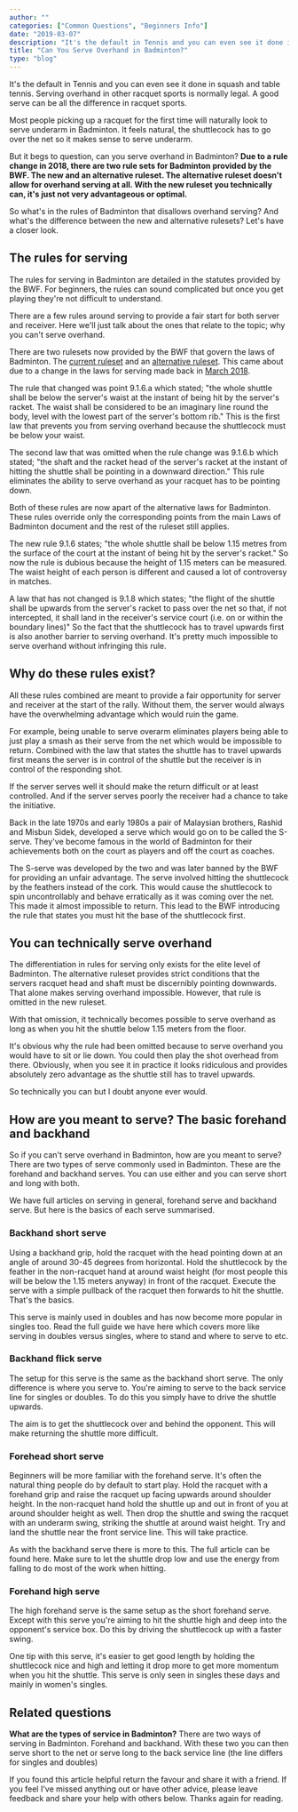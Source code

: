 ```yaml
---
author: ""
categories: ["Common Questions", "Beginners Info"]
date: "2019-03-07"
description: "It's the default in Tennis and you can even see it done in squash and table tennis. Serving overhand in other racquet sports is normally legal. A good serve can be all the difference in racquet sports. Most people picking up a racquet for the first time will naturally look to serve underarm in Badminton. It feels natural, the shuttlecock has to go over the net so it makes sense to serve underarm. But it begs to question, can you serve overhand in Badminton?"
title: "Can You Serve Overhand in Badminton?"
type: "blog"
---
```


It's the default in Tennis and you can even see it done in squash and table tennis. Serving overhand in other racquet sports is normally legal. A good serve can be all the difference in racquet sports.

Most people picking up a racquet for the first time will naturally look to serve underarm in Badminton. It feels natural, the shuttlecock has to go over the net so it makes sense to serve underarm.

But it begs to question, can you serve overhand in Badminton? **Due to a rule change in 2018, there are two rule sets for Badminton provided by the BWF. The new and an alternative ruleset. The alternative ruleset doesn't allow for overhand serving at all. With the new ruleset you technically can, it's just not very advantageous or optimal.**

So what's in the rules of Badminton that disallows overhand serving? And what's the difference between the new and alternative rulesets? Let's have a closer look.

## The rules for serving

The rules for serving in Badminton are detailed in the statutes provided by the BWF. For beginners, the rules can sound complicated but once you get playing they're not difficult to understand.

There are a few rules around serving to provide a fair start for both server and receiver. Here we'll just talk about the ones that relate to the topic; why you can't serve overhand.

There are two rulesets now provided by the BWF that govern the laws of Badminton. The [current ruleset](https://corporate.bwfbadminton.com/statutes/#1513733461252-a16ae05d-1fc9) and an [alternative ruleset](https://corporate.bwfbadminton.com/statutes/#1513733461252-a16ae05d-1fc9). This came about due to a change in the laws for serving made back in [March 2018](https://bwfbadminton.com/news-single/2017/11/29/experimental-service-law-from-march-2018).

The rule that changed was point 9.1.6.a which stated; "the whole shuttle shall be below the server's waist at the instant of being hit by the server's racket. The waist shall be considered to be an imaginary line round the body, level with the lowest part of the server's bottom rib." This is the first law that prevents you from serving overhand because the shuttlecock must be below your waist.

The second law that was omitted when the rule change was 9.1.6.b which stated; "the shaft and the racket head of the server's racket at the instant of hitting the shuttle shall be pointing in a downward direction." This rule eliminates the ability to serve overhand as your racquet has to be pointing down.

Both of these rules are now apart of the alternative laws for Badminton. These rules override only the corresponding points from the main Laws of Badminton document and the rest of the ruleset still applies.

The new rule 9.1.6 states; "the whole shuttle shall be below 1.15 metres from the surface of the court at the instant of being hit by the server's racket." So now the rule is dubious because the height of 1.15 meters can be measured. The waist height of each person is different and caused a lot of controversy in matches.

A law that has not changed is 9.1.8 which states; "the flight of the shuttle shall be upwards from the server's racket to pass over the net so that, if not intercepted, it shall land in the receiver's service court (i.e. on or within the boundary lines)" So the fact that the shuttlecock has to travel upwards first is also another barrier to serving overhand. It's pretty much impossible to serve overhand without infringing this rule.

## Why do these rules exist?

All these rules combined are meant to provide a fair opportunity for server and receiver at the start of the rally. Without them, the server would always have the overwhelming advantage which would ruin the game.

For example, being unable to serve overarm eliminates players being able to just play a smash as their serve from the net which would be impossible to return. Combined with the law that states the shuttle has to travel upwards first means the server is in control of the shuttle but the receiver is in control of the responding shot.

If the server serves well it should make the return difficult or at least controlled. And if the server serves poorly the receiver had a chance to take the initiative.

Back in the late 1970s and early 1980s a pair of Malaysian brothers, Rashid and Misbun Sidek, developed a serve which would go on to be called the S-serve. They've become famous in the world of Badminton for their achievements both on the court as players and off the court as coaches.

The S-serve was developed by the two and was later banned by the BWF for providing an unfair advantage. The serve involved hitting the shuttlecock by the feathers instead of the cork. This would cause the shuttlecock to spin uncontrollably and behave erratically as it was coming over the net. This made it almost impossible to return. This lead to the BWF introducing the rule that states you must hit the base of the shuttlecock first.

## You can technically serve overhand

The differentiation in rules for serving only exists for the elite level of Badminton. The alternative ruleset provides strict conditions that the servers racquet head and shaft must be discernibly pointing downwards. That alone makes serving overhand impossible. However, that rule is omitted in the new ruleset.

With that omission, it technically becomes possible to serve overhand as long as when you hit the shuttle below 1.15 meters from the floor.

It's obvious why the rule had been omitted because to serve overhand you would have to sit or lie down. You could then play the shot overhead from there. Obviously, when you see it in practice it looks ridiculous and provides absolutely zero advantage as the shuttle still has to travel upwards.

So technically you can but I doubt anyone ever would.

## How are you meant to serve? The basic forehand and backhand

So if you can't serve overhand in Badminton, how are you meant to serve? There are two types of serve commonly used in Badminton. These are the forehand and backhand serves. You can use either and you can serve short and long with both.

We have full articles on serving in general, forehand serve and backhand serve. But here is the basics of each serve summarised.

### Backhand short serve

Using a backhand grip, hold the racquet with the head pointing down at an angle of around 30-45 degrees from horizontal. Hold the shuttlecock by the feather in the non-racquet hand at around waist height (for most people this will be below the 1.15 meters anyway) in front of the racquet. Execute the serve with a simple pullback of the racquet then forwards to hit the shuttle. That's the basics.

This serve is mainly used in doubles and has now become more popular in singles too. Read the full guide we have here which covers more like serving in doubles versus singles, where to stand and where to serve to etc.

### Backhand flick serve

The setup for this serve is the same as the backhand short serve. The only difference is where you serve to. You're aiming to serve to the back service line for singles or doubles. To do this you simply have to drive the shuttle upwards.

The aim is to get the shuttlecock over and behind the opponent. This will make returning the shuttle more difficult.

### Forehead short serve

Beginners will be more familiar with the forehand serve. It's often the natural thing people do by default to start play. Hold the racquet with a forehand grip and raise the racquet up facing upwards around shoulder height. In the non-racquet hand hold the shuttle up and out in front of you at around shoulder height as well. Then drop the shuttle and swing the racquet with an underarm swing, striking the shuttle at around waist height. Try and land the shuttle near the front service line. This will take practice.

As with the backhand serve there is more to this. The full article can be found here. Make sure to let the shuttle drop low and use the energy from falling to do most of the work when hitting.

### Forehand high serve

The high forehand serve is the same setup as the short forehand serve. Except with this serve you're aiming to hit the shuttle high and deep into the opponent's service box. Do this by driving the shuttlecock up with a faster swing.

One tip with this serve, it's easier to get good length by holding the shuttlecock nice and high and letting it drop more to get more momentum when you hit the shuttle. This serve is only seen in singles these days and mainly in women's singles.

## Related questions

**What are the types of service in Badminton?** There are two ways of serving in Badminton. Forehand and backhand. With these two you can then serve short to the net or serve long to the back service line (the line differs for singles and doubles)

If you found this article helpful return the favour and share it with a friend. If you feel I've missed anything out or have other advice, please leave feedback and share your help with others below. Thanks again for reading.
